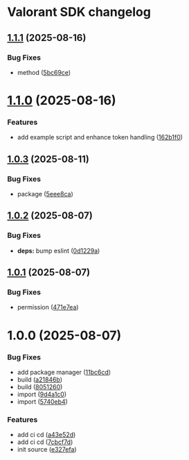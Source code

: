 # Valorant SDK changelog

## [1.1.1](https://github.com/Notekunn/valorant-sdk-ts/compare/v1.1.0...v1.1.1) (2025-08-16)


### Bug Fixes

* method ([5bc69ce](https://github.com/Notekunn/valorant-sdk-ts/commit/5bc69ce55d34c416c16ac3e00575a26437ea86a1))

# [1.1.0](https://github.com/Notekunn/valorant-sdk-ts/compare/v1.0.3...v1.1.0) (2025-08-16)


### Features

* add example script and enhance token handling ([162b1f0](https://github.com/Notekunn/valorant-sdk-ts/commit/162b1f08412ec9106eb6935a0ae31c376eb23da2))

## [1.0.3](https://github.com/Notekunn/valorant-sdk-ts/compare/v1.0.2...v1.0.3) (2025-08-11)


### Bug Fixes

* package ([5eee8ca](https://github.com/Notekunn/valorant-sdk-ts/commit/5eee8ca7dde80d48eb4c914a3c8eaa37d632d8b6))

## [1.0.2](https://github.com/Notekunn/valorant-sdk-ts/compare/v1.0.1...v1.0.2) (2025-08-07)


### Bug Fixes

* **deps:** bump eslint ([0d1229a](https://github.com/Notekunn/valorant-sdk-ts/commit/0d1229a940dd19c8845d23af6be3d54f1d1b52f2))

## [1.0.1](https://github.com/Notekunn/valorant-sdk-ts/compare/v1.0.0...v1.0.1) (2025-08-07)


### Bug Fixes

* permission ([471e7ea](https://github.com/Notekunn/valorant-sdk-ts/commit/471e7ea56f2e561ebcdd678757363cba582e0c6b))

# 1.0.0 (2025-08-07)


### Bug Fixes

* add package manager ([11bc6cd](https://github.com/Notekunn/valorant-sdk-ts/commit/11bc6cdddade2a7eeae6ab99576f09ec88e569fc))
* build ([a21846b](https://github.com/Notekunn/valorant-sdk-ts/commit/a21846b3fe74a987bcebc3cd4c9cf9c9b1c4b09e))
* build ([8051260](https://github.com/Notekunn/valorant-sdk-ts/commit/805126062b9af5d5a2fe65ad08e601fbb3839a69))
* import ([9d4a1c0](https://github.com/Notekunn/valorant-sdk-ts/commit/9d4a1c061c446a50de2375e6c833b19bf6b2a0f2))
* import ([5740eb4](https://github.com/Notekunn/valorant-sdk-ts/commit/5740eb4e1dd1b4825d7f48896b201c5fa752c49d))


### Features

* add ci cd ([a43e52d](https://github.com/Notekunn/valorant-sdk-ts/commit/a43e52d62b6e67de99c4fe43e1b36d50b01210f7))
* add ci cd ([7cbcf7d](https://github.com/Notekunn/valorant-sdk-ts/commit/7cbcf7d6106b28dc36169eb6ba62c44f02902521))
* init source ([e327efa](https://github.com/Notekunn/valorant-sdk-ts/commit/e327efac0db5b777d49db6ccea57add9a919562e))
